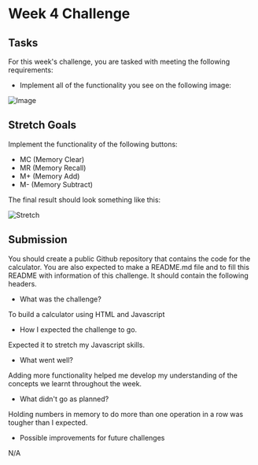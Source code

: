 # Week 4 Challenge

## Tasks

For this week's challenge, you are tasked with meeting the following requirements: 

- Implement all of the functionality you see on the following image:

![Image](https://i.imgur.com/LP1yOUH.png)

## Stretch Goals

Implement the functionality of the following buttons: 
- MC (Memory Clear)
- MR (Memory Recall)
- M+ (Memory Add)
- M- (Memory Subtract)

The final result should look something like this:

![Stretch](https://i.imgur.com/fwaqB4J.png)



## Submission

You should create a public Github repository that contains the code for the calculator.
You are also expected to make a README.md file and to fill this README with information of this challenge. It should contain the following headers.

- What was the challenge?

To build a calculator using HTML and Javascript

- How I expected the challenge to go.

Expected it to stretch my Javascript skills.

- What went well?

Adding more functionality helped me develop my understanding of the concepts we learnt throughout the week.

- What didn't go as planned?

Holding numbers in memory to do more than one operation in a row was tougher than I expected.

- Possible improvements for future challenges

N/A

